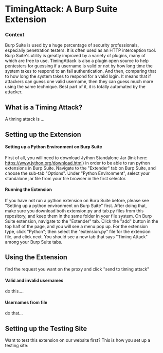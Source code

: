 # TimingAttack: A Burp Suite Extension

### Context
Burp Suite is used by a huge percentage of security professionals, especially penetration testers. It is often used as an HTTP interception tool. Burp Suite's utility is greatly improved by a variety of plugins, many of which are free to use.
TimingAttack is also a plugin open source to help pentesters for guessing if a username is valid or not by how long time the system takes to respond to an fail authentication. And then, comparing that to how long the system takes to respond for a valid login. It means that if attackers can guess one valid username, then they can guess much more using the same technique.  Best part of it, it is totally automated by the attacker.

## What is a Timing Attack?
A timing attack is ...

## Setting up the Extension
#### Setting up a Python Environment on Burp Suite
First of all, you will need to download Jython Standalone Jar (link here: https://www.jython.org/download.html) in order to be able to run python extensions in Burp Suite.
Navigate to the "Extender" tab on Burp Suite, and choose the sub-tab "Options". Under "Python Environment", select your standalone jar file from your file browser in the first selector.
#### Running the Extension
If you have not run a python extension on Burp Suite before, please see "Setting up a python environment on Burp Suite" first.
After doing that, make sure you download both extension.py and tab.py files from this repository, and keep them in the same folder in your file system.
On Burp Suite extension, navigate to the "Extender" tab. Click the "add" button in the top half of the page, and you will see a menu pop up. For the extension type, click "Python"; then select the "extension.py" file for the extension file, and click next. You should see a new tab that says "Timing Attack" among your Burp Suite tabs.

## Using the Extension
find the request you want on the proxy and click "send to timing attack"
#### Valid and invalid usernames
do this....
#### Usernames from file
do that...

## Setting up the Testing Site
Want to test this extension on our website first? This is how you set up a testing site:
